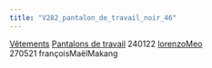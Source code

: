 ```yaml
---
title: "V282_pantalon_de_travail_noir_46"
---
```


[Vêtements](notes/equipements/L_Vetements.md) [Pantalons de travail](notes/equipements/vetements/V_PantalonsDeTravail.md) 240122 [lorenzoMeo](notes/utilisateurs/beneficiaires/lorenzoMeo.md)\
270521 françoisMaëlMakang